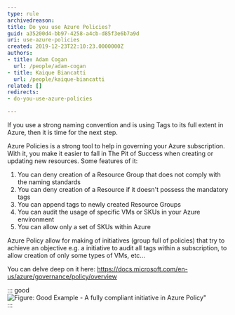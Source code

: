 ```yaml
---
type: rule
archivedreason: 
title: Do you use Azure Policies?
guid: a35200d4-bb97-4258-a4cb-d85f3e6b7a9d
uri: use-azure-policies
created: 2019-12-23T22:10:23.0000000Z
authors:
- title: Adam Cogan
  url: /people/adam-cogan
- title: Kaique Biancatti
  url: /people/kaique-biancatti
related: []
redirects:
- do-you-use-azure-policies

---
```


If you use a strong naming convention and is using Tags to its full extent in Azure, then it is time for the next step.

Azure Policies is a strong tool to help in governing your Azure subscription. With it, you make it easier to fall in The Pit of Success when creating or updating new resources. Some features of it:

<!--endintro-->

1. You can deny creation of a Resource Group that does not comply with the naming standards
2. You can deny creation of a Resource if it doesn't possess the mandatory tags
3. You can append tags to newly created Resource Groups
4. You can audit the usage of specific VMs or SKUs in your Azure environment
5. You can allow only a set of SKUs within Azure


Azure Policy allow for making of initiatives (group full of policies) that try to achieve an objective e.g. a initiative to audit all tags within a subscription, to allow creation of only some types of VMs, etc...

You can delve deep on it here: https://docs.microsoft.com/en-us/azure/governance/policy/overview


::: good  
![Figure: Good Example - A fully compliant initiative in Azure Policy"](compliant-initiative-azure-policy.png)  
:::
